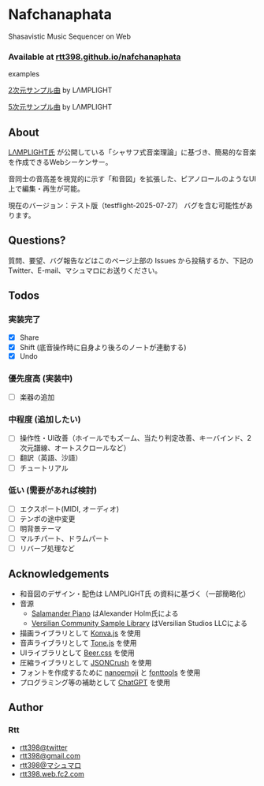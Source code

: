 # Nafchanaphata
Shasavistic Music Sequencer on Web
### Available at [rtt398.github.io/nafchanaphata](https://rtt398.github.io/nafchanaphata/)
examples

[2次元サンプル曲](<https://rtt398.github.io/nafchanaphata/?Rs!Rb!'5K'~t!'2K'~e!6132)~nWO32KY_QUKASM*MK.E144KL48KG_DMKBI1536JTaAEHDPLNI3072*2401YV1.SM*7202.E10803L3601GV1.D7202A1FM03.Q9205~m!true.-2F1U04BBBI4608JTEHDPAaLNBB)*~O.~sWi!AXi!B)%5DC~d!DS576~l!U8~h!ES192*FCV*GA1CU8*HP.S5U*143MBAIBXx!J*2133YZ.SMK00LBBAEM96N3199GZOl!192~h!P9597Q1F1R('S2CT*6398.U28V480W!%5BRX)%2CRY.1*Z4265_64K.aQ27M%01a_ZYXWVUTSRQPONMLKJIHGFEDCBA.*_>) by LΛMPLIGHT

[5次元サンプル曲](<https://rtt398.github.io/nafchanaphata/?Rs!Rb!%275N%27~t!%272N%27~e!6144)~nUF32NS48NS72N.-1*36NY4NE-1J36NHP2133Q5867E2L48NW1536*2133S3M9S4799.1K9597DI7M8Z*6398B3C144~l!96T7998E2J4799P1422Q3910Z~F4265D5L5865W3072~F2612S39MY878P1742Q4789D3K2177B1KO4_4E5X4789E2L39MW4608*1741S2612.2K3918Y876Z*5223.2C480*7835HP1161Q3M2B1*6384HZ~F3482D3X2176B1XO3_3E5L4788HH)*~l!M2T.~sUi!AHVB~m!true.C~d!DVi!EAi!Fl!384TG2*H)%5DI2C288*JC576*KC96*LC67GM19N00O435PE-GQB5*R(%27S.GT~h!U!%5BRV)%2CRWAx!XCMGY.I5ZE1_D1JO%01_ZYXWVUTSRQPONMLKJIHGFEDCBA.*_>) by LΛMPLIGHT

## About
[LΛMPLIGHT氏](https://lamplight0.sakura.ne.jp/a/) が公開している「シャサフ式音楽理論」に基づき、簡易的な音楽を作成できるWebシーケンサー。

音同士の音高差を視覚的に示す「和音図」を拡張した、ピアノロールのようなUI上で編集・再生が可能。

現在のバージョン：テスト版（testflight-2025-07-27） バグを含む可能性があります。

## Questions?
質問、要望、バグ報告などはこのページ上部の Issues から投稿するか、下記のTwitter、E-mail、マシュマロにお送りください。

## Todos
### 実装完了
- [x] Share
- [x] Shift (底音操作時に自身より後ろのノートが連動する)
- [x] Undo
### 優先度高 (実装中)
- [ ] 楽器の追加
### 中程度 (追加したい)
- [ ] 操作性・UI改善（ホイールでもズーム、当たり判定改善、キーバインド、2次元譜線、オートスクロールなど）
- [ ] 翻訳（英語、沙語）
- [ ] チュートリアル
### 低い (需要があれば検討)
- [ ] エクスポート(MIDI, オーディオ)
- [ ] テンポの途中変更
- [ ] 明背景テーマ
- [ ] マルチパート、ドラムパート
- [ ] リバーブ処理など

## Acknowledgements
- 和音図のデザイン・配色は LΛMPLIGHT氏 の資料に基づく（一部簡略化）
- 音源
  - [Salamander Piano](https://freepats.zenvoid.org/Piano/acoustic-grand-piano.html) はAlexander Holm氏による
  - [Versilian Community Sample Library](https://github.com/sgossner/VCSL/tree/master) はVersilian Studios LLCによる
- 描画ライブラリとして [Konva.js](https://Konvajs.org) を使用
- 音声ライブラリとして [Tone.js](https://tonejs.github.io/) を使用
- UIライブラリとして [Beer.css](https://www.beercss.com/) を使用
- 圧縮ライブラリとして [JSONCrush](https://github.com/KilledByAPixel/JSONCrush) を使用
- フォントを作成するために [nanoemoji](https://github.com/googlefonts/nanoemoji) と [fonttools](https://github.com/fonttools/fonttools) を使用
- プログラミング等の補助として [ChatGPT](https://chatgpt.com) を使用

## Author
### Rtt
- [rtt398@twitter](https://x.com/rtt398)
- [rtt398@gmail.com](mailto:rtt398@gmail.com)
- [rtt398@マシュマロ](https://marshmallow-qa.com/rtt398)
- [rtt398.web.fc2.com](https://rtt398.web.fc2.com/)
